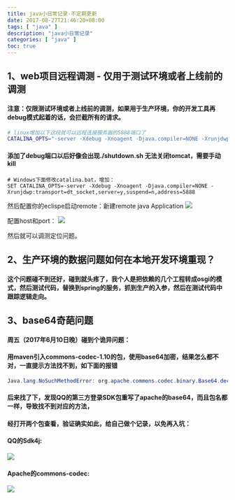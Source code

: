 ```yaml
---
title: java小日常记录-不定期更新
date: 2017-08-27T21:46:20+08:00
tags: [ "java" ] 
description: "java小日常记录"
categories: [ "java" ]
toc: true
---
```


## 1、web项目远程调测 - 仅用于测试环境或者上线前的调测

#### 注意：仅限测试环境或者上线前的调测，如果用于生产环境，你的开发工具再debug模式起着的话，会拦截所有的请求。
```bash
# linux增加以下这段就可以远程连接服务器的5888端口了
CATALINA_OPTS="-server -Xdebug -Xnoagent -Djava.compiler=NONE -Xrunjdwp:transport=dt_socket,server=y,suspend=n,address=5888"
```
#### 添加了debug端口以后好像会出现./shutdown.sh 无法关闭tomcat，需要手动kill

```dos
# Windows下面修改catalina.bat，增加：  
SET CATALINA_OPTS=-server -Xdebug -Xnoagent -Djava.compiler=NONE -Xrunjdwp:transport=dt_socket,server=y,suspend=n,address=5888
```
然后配置你的eclispe启动remote：新建remote java Application
![](/posts/debug/add-remote.jpg)

配置host和port：
![](/posts/debug/config.jpg)

然后就可以调测定位问题。

## 2、生产环境的数据问题如何在本地开发环境重现？

#### 这个问题碰不到还好，碰到就头疼了，我个人是把依赖的几个工程转成osgi的模式，然后测试代码，替换到spring的服务，抓到生产的入参，然后在测试代码中跟踪逻辑走向。

## 3、base64奇葩问题

#### 周五（2017年6月10日晚）碰到个诡异问题：

#### 用maven引入commons-codec-1.10的包，使用base64加密，结果怎么都不对，一直提示方法找不到，如下面的报错
```java
Java.lang.NoSuchMethodError: org.apache.commons.codec.binary.Base64.decodeBase64
```

#### 后来找了下，发现QQ的第三方登录SDK包重写了apache的base64，而且包名都一样，导致找不到对应的方法，

#### 经打开两个包查看，验证确实如此，给自己做个记录，以免再入坑：

#### QQ的Sdk4j:
![](/posts/debug/tx.jpg)

#### Apache的commons-codec:
![](/posts/debug/apache.jpg)